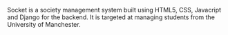 Socket is a society management system built using HTML5, CSS, Javacript and Django for the backend. It is targeted at managing students from the University of Manchester.
